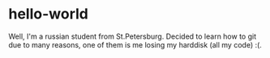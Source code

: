 # hello-world

Well, I'm a russian student from St.Petersburg. Decided to learn how to git due to 
many reasons, one of them is me losing my harddisk (all my code) :(.
